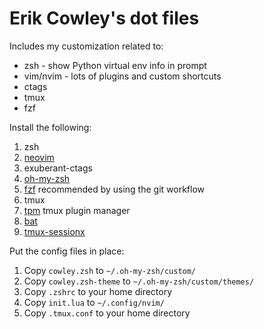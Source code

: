# Erik Cowley's dot files

Includes my customization related to:
 * zsh - show Python virtual env info in prompt
 * vim/nvim - lots of plugins and custom shortcuts
 * ctags
 * tmux
 * fzf

Install the following:
 1. zsh
 2. [neovim](https://github.com/neovim/neovim)
 3. exuberant-ctags
 4. [oh-my-zsh](https://ohmyz.sh/)
 5. [fzf](https://github.com/junegunn/fzf.git) recommended by using the git workflow
 6. tmux
 7. [tpm](https://github.com/tmux-plugins/tpm/tree/master) tmux plugin manager
 8. [bat](https://github.com/sharkdp/bat)
 9. [tmux-sessionx](https://github.com/omerxx/tmux-sessionx)

Put the config files in place:
 1. Copy `cowley.zsh` to `~/.oh-my-zsh/custom/`
 2. Copy `cowley.zsh-theme` to `~/.oh-my-zsh/custom/themes/`
 3. Copy `.zshrc` to your home directory
 4. Copy `init.lua` to `~/.config/nvim/`
 5. Copy `.tmux.conf` to your home directory
